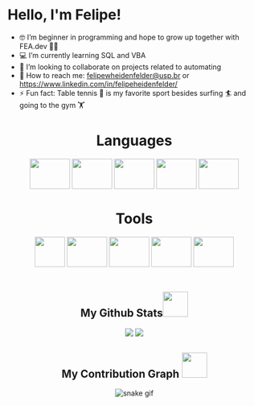 <p align="center">
</p align="center">



<p align="center">
 
<!-- <img src="https://badges.pufler.dev/visits/Felipe-WH/Felipe-WH"/> -->
 <!--<img src="https://badges.pufler.dev/repos/Felipe-WH"/> -->
 <!--<img src="https://badges.pufler.dev/commits/monthly/Felipe-WH" /> -->

</p>


# Hello, I'm Felipe!

- &#x1F913; I’m beginner in programming and hope to grow up together with FEA.dev &#128155;&#128420;
- &#128187; I’m currently learning SQL and VBA
- &#129302; I’m looking to collaborate on projects related to automating
- &#128231; How to reach me: felipewheidenfelder@usp.br  or  https://www.linkedin.com/in/felipeheidenfelder/
- ⚡ Fun fact: Table tennis &#127955; is my favorite sport besides surfing &#127940; and going to the gym &#x1f3cb;


<div align=center>
 
# Languages
<div>
 <img height="60" width="80" src="https://cdn.jsdelivr.net/gh/devicons/devicon/icons/python/python-original.svg" />
 <img height="60" width="80" src="https://cdn.jsdelivr.net/gh/devicons/devicon/icons/html5/html5-original.svg" />
 <img height="60" width="80" src="https://cdn.jsdelivr.net/gh/devicons/devicon/icons/css3/css3-original.svg" />
 <img height="60" width="80" src="https://cdn.jsdelivr.net/gh/devicons/devicon/icons/postgresql/postgresql-original.svg" />
 <img height="60" width="80" src="https://cdn.jsdelivr.net/gh/devicons/devicon/icons/r/r-original.svg" />
 <br>
 </div>
 
 <div align=center>
 
# Tools
 <img height="60" width="60" src="https://raw.githubusercontent.com/sempostma/office365-icons/master/png/64/excel.png">
 <img height="60" width="80" src="https://cdn.jsdelivr.net/gh/devicons/devicon/icons/vscode/vscode-original-wordmark.svg" />
 <img height="60" width="80" src="https://cdn.jsdelivr.net/gh/devicons/devicon/icons/jupyter/jupyter-original-wordmark.svg" />
 <img height="60" width="80" src="https://cdn.jsdelivr.net/gh/devicons/devicon/icons/pandas/pandas-original.svg" /> 
 <img height="60" width="80" src="https://cdn.jsdelivr.net/gh/devicons/devicon/icons/selenium/selenium-original.svg" />
</div>
<br>
 

 <h2 align="center">
  My Github Stats<img src="https://media.giphy.com/media/VgCDAzcKvsR6OM0uWg/giphy.gif" width="50">
</h2>

 <p align = "center">
   <img  src = "https://github-readme-stats.vercel.app/api?username=Felipe-WH&show_icons=true&theme=synthwave&line_height=27">
   <img src = "https://github-readme-stats.vercel.app/api/top-langs/?username=Felipe-WH&theme=synthwave">
 </p>

 


<h2 align="center">
  My Contribution Graph <img src="https://media.giphy.com/media/xUA7aZeLE2e0P7Znz2/giphy.gif" width="50">
</h2>

<div align= center>
 
![snake gif](https://github.com/Felipe-WH/Felipe-WH/blob/output/github-contribution-grid-snake.svg)
</div>


<!--

